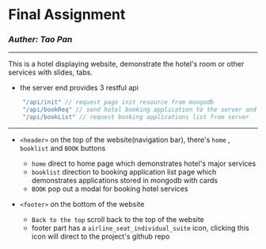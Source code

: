 # Final Assignment 
### _Auther: Tao Pan_

---

This is a hotel displaying website, demonstrate the hotel's room or other services with slides, tabs.

* the server end provides 3 restful api
```js
    "/api/init" // request page init resource from mongodb
    "/api/bookReq" // send hotel booking application to the server and save it to mongodb
    "/api/bookList" // request booking applications list from server
```
---

* `<header>` on the top of the website(navigation bar), there's `home` , `booklist` and `BOOK` buttons  
    * `home`  direct to home page which demonstrates hotel's major services
    * `booklist`   direction to booking application list page which demonstrates applications stored in mongodb with cards
    * `BOOK`   pop out a modal for booking hotel services

* `<footer>` on the bottom of the website
    * `Back to the top` scroll back to the top of the website
    * footer part has a `airline_seat_individual_suite` icon, clicking this icon will direct to the project's github repo
